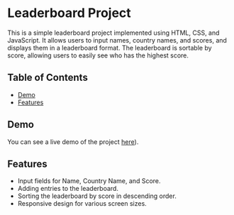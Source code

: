 # Leaderboard Project

This is a simple leaderboard project implemented using HTML, CSS, and JavaScript. It allows users to input names, country names, and scores, and displays them in a leaderboard format. The leaderboard is sortable by score, allowing users to easily see who has the highest score.

## Table of Contents

- [Demo](#demo)
- [Features](#features)


## Demo

You can see a live demo of the project [here](https://shailendrashailendra7571.github.io/leaderboard-project/)).

## Features

- Input fields for Name, Country Name, and Score.
- Adding entries to the leaderboard.
- Sorting the leaderboard by score in descending order.
- Responsive design for various screen sizes.


